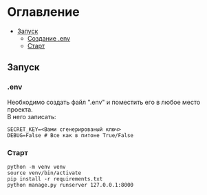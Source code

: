 # Оглавление

* [Запуск](#Запуск)
    * [Создание .env](#.env)
    * [Старт](#Старт)

## Запуск

### .env

Необходимо создать файл ".env" и поместить его в любое место проекта.  
В него записать:

```
SECRET_KEY=<Вами сгенерированый ключ>
DEBUG=False # Все как в питоне True/False
```

### Старт

```
python -m venv venv
source venv/bin/activate
pip install -r requirements.txt
python manage.py runserver 127.0.0.1:8000
```
